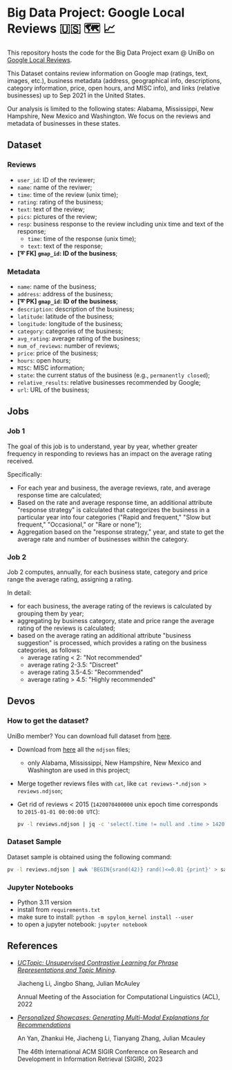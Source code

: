 # Big Data Project: Google Local Reviews 🇺🇸 🗺️ 📈

This repository hosts the code for the Big Data Project exam @ UniBo on [Google Local Reviews](https://mcauleylab.ucsd.edu/public_datasets/gdrive/googlelocal/#sample-review).

This Dataset contains review information on Google map (ratings, text, images, etc.), business metadata (address, geographical info, descriptions, category information, price, open hours, and MISC info), and links (relative businesses) up to Sep 2021 in the United States.

Our analysis is limited to the following states: Alabama, Mississippi, New Hampshire, New Mexico and Washington.
We focus on the reviews and metadata of businesses in these states.

## Dataset

### Reviews

- `user_id`: ID of the reviewer;
- `name`: name of the reviwer;
- `time`: time of the review (unix time);
- `rating`: rating of the business;
- `text`: text of the review;
- `pics`: pictures of the review;
- `resp`: business response to the review including unix time and text of the response;
  - `time`: time of the response (unix time);
  - `text`: text of the response;
- **[➰ FK] `gmap_id`: ID of the business**;

### Metadata

- `name`: name of the business;
- `address`: address of the business;
- **[➰ PK] `gmap_id`: ID of the business**;
- `description`: description of the business;
- `latitude`: latitude of the business;
- `longitude`: longitude of the business;
- `category`: categories of the business;
- `avg_rating`: average rating of the business;
- `num_of_reviews`: number of reviews;
- `price`: price of the business;
- `hours`: open hours;
- `MISC`: MISC information;
- `state`: the current status of the business (e.g., `permanently closed`);
- `relative_results`: relative businesses recommended by Google;
- `url`: URL of the business;

## Jobs

### Job 1

The goal of this job is to understand, year by year, whether greater frequency in responding to reviews has an impact on the average rating received.

Specifically:

- For each year and business, the average reviews, rate, and average response time are calculated;
- Based on the rate and average response time, an additional attribute "response strategy" is calculated that categorizes the business in a particular year into four categories ("Rapid and frequent," "Slow but frequent," "Occasional," or "Rare or none");
- Aggregation based on the "response strategy," year, and state to get the average rate and number of businesses within the category.

### Job 2

Job 2 computes, annually, for each business state, category and price range the average rating, assigning a rating.

In detail:

- for each business, the average rating of the reviews is calculated by grouping them by year;
- aggregating by business category, state and price range the average rating of the reviews is calculated;
- based on the average rating an additional attribute "business suggestion" is processed, which provides a rating on the business categories, as follows:
  - average rating < 2: "Not recommended"
  - average rating 2-3.5: "Discreet"
  - average rating 3.5-4.5: "Recommended"
  - average rating > 4.5: "Highly recommended"

## Devos

### How to get the dataset?

UniBo member? You can download full dataset from [here](https://liveunibo-my.sharepoint.com/:f:/g/personal/luca_tassinari10_studio_unibo_it/ErdSkAIdiHlAqnXVcEfHHMYBJxc80u6gVmfz6fmBMwCN_A?e=0cXkhT).

- Download from [here](https://mcauleylab.ucsd.edu/public_datasets/gdrive/googlelocal/#complete-data) all the `ndjson` files;
  - only Alabama, Mississippi, New Hampshire, New Mexico and Washington are used in this project;
- Merge together reviews files with `cat`, like `cat reviews-*.ndjson > reviews.ndjson`;
- Get rid of reviews < 2015 (`1420070400000` unix epoch time corresponds to `2015-01-01 00:00:00 UTC`):

  ```bash
  pv -l reviews.ndjson | jq -c 'select(.time != null and .time > 1420070400000)' > reviews.ndjson
  ```

### Dataset Sample

Dataset sample is obtained using the following command:

```bash
pv -l reviews.ndjson | awk 'BEGIN{srand(42)} rand()<=0.01 {print}' > sample.ndjson
```

### Jupyter Notebooks

- Python 3.11 version
- install from `requirements.txt`
- make sure to install: `python -m spylon_kernel install --user`
- to open a jupyter notebook: `jupyter notebook`

## References

- [_UCTopic: Unsupervised Contrastive Learning for Phrase Representations and Topic Mining_](https://aclanthology.org/2022.acl-long.426.pdf).

  Jiacheng Li, Jingbo Shang, Julian McAuley

  Annual Meeting of the Association for Computational Linguistics (ACL), 2022

- [_Personalized Showcases: Generating Multi-Modal Explanations for Recommendations_](https://arxiv.org/pdf/2207.00422)

  An Yan, Zhankui He, Jiacheng Li, Tianyang Zhang, Julian Mcauley

  The 46th International ACM SIGIR Conference on Research and Development in Information Retrieval (SIGIR), 2023
